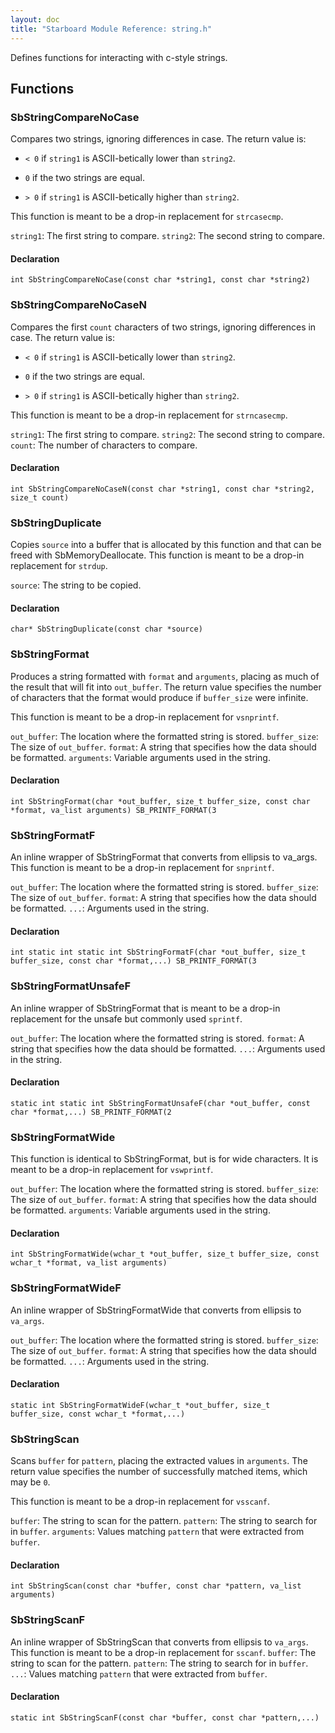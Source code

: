 ```yaml
---
layout: doc
title: "Starboard Module Reference: string.h"
---
```


Defines functions for interacting with c-style strings.

## Functions ##

### SbStringCompareNoCase ###

Compares two strings, ignoring differences in case. The return value is:

*   `< 0` if `string1` is ASCII-betically lower than `string2`.

*   `0` if the two strings are equal.

*   `> 0` if `string1` is ASCII-betically higher than `string2`.

This function is meant to be a drop-in replacement for `strcasecmp`.

`string1`: The first string to compare. `string2`: The second string to compare.

#### Declaration ####

```
int SbStringCompareNoCase(const char *string1, const char *string2)
```

### SbStringCompareNoCaseN ###

Compares the first `count` characters of two strings, ignoring differences in
case. The return value is:

*   `< 0` if `string1` is ASCII-betically lower than `string2`.

*   `0` if the two strings are equal.

*   `> 0` if `string1` is ASCII-betically higher than `string2`.

This function is meant to be a drop-in replacement for `strncasecmp`.

`string1`: The first string to compare. `string2`: The second string to compare.
`count`: The number of characters to compare.

#### Declaration ####

```
int SbStringCompareNoCaseN(const char *string1, const char *string2, size_t count)
```

### SbStringDuplicate ###

Copies `source` into a buffer that is allocated by this function and that can be
freed with SbMemoryDeallocate. This function is meant to be a drop-in
replacement for `strdup`.

`source`: The string to be copied.

#### Declaration ####

```
char* SbStringDuplicate(const char *source)
```

### SbStringFormat ###

Produces a string formatted with `format` and `arguments`, placing as much of
the result that will fit into `out_buffer`. The return value specifies the
number of characters that the format would produce if `buffer_size` were
infinite.

This function is meant to be a drop-in replacement for `vsnprintf`.

`out_buffer`: The location where the formatted string is stored. `buffer_size`:
The size of `out_buffer`. `format`: A string that specifies how the data should
be formatted. `arguments`: Variable arguments used in the string.

#### Declaration ####

```
int SbStringFormat(char *out_buffer, size_t buffer_size, const char *format, va_list arguments) SB_PRINTF_FORMAT(3
```

### SbStringFormatF ###

An inline wrapper of SbStringFormat that converts from ellipsis to va_args. This
function is meant to be a drop-in replacement for `snprintf`.

`out_buffer`: The location where the formatted string is stored. `buffer_size`:
The size of `out_buffer`. `format`: A string that specifies how the data should
be formatted. `...`: Arguments used in the string.

#### Declaration ####

```
int static int static int SbStringFormatF(char *out_buffer, size_t buffer_size, const char *format,...) SB_PRINTF_FORMAT(3
```

### SbStringFormatUnsafeF ###

An inline wrapper of SbStringFormat that is meant to be a drop-in replacement
for the unsafe but commonly used `sprintf`.

`out_buffer`: The location where the formatted string is stored. `format`: A
string that specifies how the data should be formatted. `...`: Arguments used in
the string.

#### Declaration ####

```
static int static int SbStringFormatUnsafeF(char *out_buffer, const char *format,...) SB_PRINTF_FORMAT(2
```

### SbStringFormatWide ###

This function is identical to SbStringFormat, but is for wide characters. It is
meant to be a drop-in replacement for `vswprintf`.

`out_buffer`: The location where the formatted string is stored. `buffer_size`:
The size of `out_buffer`. `format`: A string that specifies how the data should
be formatted. `arguments`: Variable arguments used in the string.

#### Declaration ####

```
int SbStringFormatWide(wchar_t *out_buffer, size_t buffer_size, const wchar_t *format, va_list arguments)
```

### SbStringFormatWideF ###

An inline wrapper of SbStringFormatWide that converts from ellipsis to
`va_args`.

`out_buffer`: The location where the formatted string is stored. `buffer_size`:
The size of `out_buffer`. `format`: A string that specifies how the data should
be formatted. `...`: Arguments used in the string.

#### Declaration ####

```
static int SbStringFormatWideF(wchar_t *out_buffer, size_t buffer_size, const wchar_t *format,...)
```

### SbStringScan ###

Scans `buffer` for `pattern`, placing the extracted values in `arguments`. The
return value specifies the number of successfully matched items, which may be
`0`.

This function is meant to be a drop-in replacement for `vsscanf`.

`buffer`: The string to scan for the pattern. `pattern`: The string to search
for in `buffer`. `arguments`: Values matching `pattern` that were extracted from
`buffer`.

#### Declaration ####

```
int SbStringScan(const char *buffer, const char *pattern, va_list arguments)
```

### SbStringScanF ###

An inline wrapper of SbStringScan that converts from ellipsis to `va_args`. This
function is meant to be a drop-in replacement for `sscanf`. `buffer`: The string
to scan for the pattern. `pattern`: The string to search for in `buffer`. `...`:
Values matching `pattern` that were extracted from `buffer`.

#### Declaration ####

```
static int SbStringScanF(const char *buffer, const char *pattern,...)
```


